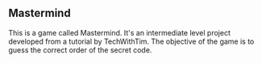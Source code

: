## Mastermind

This is a game called Mastermind. It's an intermediate level project developed from a tutorial by TechWithTim. The objective of the game is to guess the correct order of the secret code.
